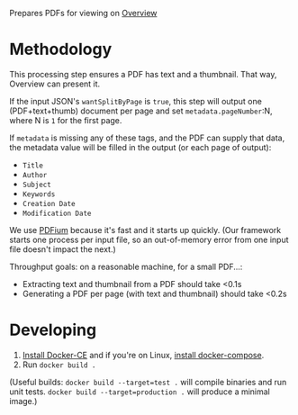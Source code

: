 Prepares PDFs for viewing on
[Overview](https://github.com/overview/overview-server)

# Methodology

This processing step ensures a PDF has text and a thumbnail. That way,
Overview can present it.

If the input JSON's `wantSplitByPage` is `true`, this step will output one
(PDF+text+thumb) document per page and set `metadata.pageNumber`:N, where N is
`1` for the first page.

If `metadata` is missing any of these tags, and the PDF can supply that data,
the metadata value will be filled in the output (or each page of output):

* `Title`
* `Author`
* `Subject`
* `Keywords`
* `Creation Date`
* `Modification Date`

We use [PDFium](https://pdfium.googlesource.com/pdfium/) because it's fast
and it starts up quickly. (Our framework starts one process per input file,
so an out-of-memory error from one input file doesn't impact the next.)

Throughput goals: on a reasonable machine, for a small PDF...:

* Extracting text and thumbnail from a PDF should take <0.1s
* Generating a PDF per page (with text and thumbnail) should take <0.2s

# Developing

1. [Install Docker-CE](https://docs.docker.com/engine/installation/) and
   if you're on Linux, [install docker-compose](https://docs.docker.com/compose/install/#install-compose).
1. Run `docker build .`

(Useful builds: `docker build --target=test .` will compile binaries and run
unit tests. `docker build --target=production .` will produce a minimal image.)
